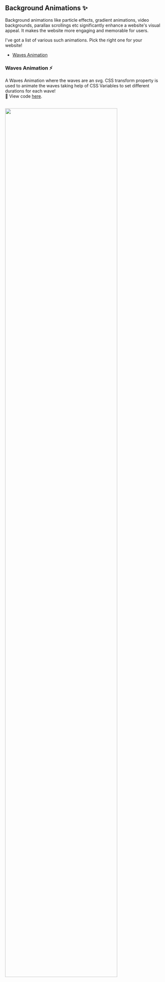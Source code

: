 ## Background Animations :sparkles:

Background animations like particle effects, gradient animations, video backgrounds, parallax scrollings etc significantly enhance a website's visual appeal. It makes the website more engaging and memorable for users. 

I've got a list of various such animations. Pick the right one for your website!

- [Waves Animation](#waves-animation-zap)

### Waves Animation :zap:

A Waves Animation where the waves are an svg. CSS transform property is used to animate the waves taking help of CSS Variables to set different durations for each wave!
<br/>
:paperclip: View code [here](https://github.com/Ritika-Agrawal811/css-and-js-code-snippets/tree/main/Background%20Animations/Waves_Animation).

<br/>
<img src="https://drive.google.com/uc?export=view&id=1a3Jdyz2A9Dn6fvpmeb-IOYBloqGqy3Cp" width="85%" height="85%"/>
